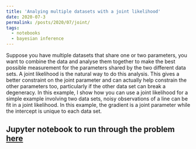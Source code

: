 ```yaml
---
title: 'Analying multiple datasets with a joint likelihood'
date: 2020-07-3
permalink: /posts/2020/07/joint/
tags:
  - notebooks
  - bayesian inference
---
```


Suppose you have multiple datasets that share one or two parameters, you want to combine the data and analyse them together to make the best possible measurement for the parameters shared by the two different data sets. A joint likelihood is the natural way to do this analysis. This gives a better constraint on the joint parameter and can actually help constrain the other parameters too, particularly if the other data set can break a degeneracy.  In this example, I show how you can use a joint likelihood for a simple example involving two data sets, noisy observations of a line can be fit in a joint likelihood. In this example, the gradient is a joint parameter while the intercept is unique to each data set.

Jupyter notebook to run through the problem [here](https://github.com/nikhil-sarin/a_simple_joint_likelihood/blob/master/example_notebook.ipynb)
------
